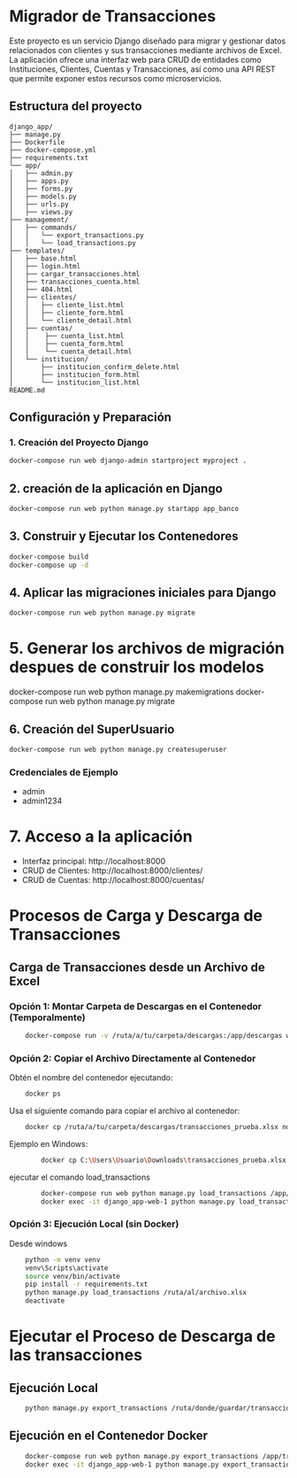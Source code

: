 # Migrador de Transacciones
Este proyecto es un servicio Django diseñado para migrar y gestionar datos relacionados con clientes y sus transacciones mediante archivos de Excel. La aplicación ofrece una interfaz web para CRUD de entidades como Instituciones, Clientes, Cuentas y Transacciones, así como una API REST que permite exponer estos recursos como microservicios.

## Estructura del proyecto
    django_app/
    ├── manage.py
    ├── Dockerfile
    ├── docker-compose.yml
    ├── requirements.txt
    └── app/
    │   ├── admin.py
    │   ├── apps.py
    │   ├── forms.py
    │   ├── models.py
    │   ├── urls.py
    │   ├── views.py
    ├── management/
    │   ├── commands/
    │   │   └── export_transactions.py
    │   │   └── load_transactions.py
    ├── templates/
    │   ├── base.html
    │   ├── login.html
    │   ├── cargar_transacciones.html
    │   ├── transacciones_cuenta.html
    │   ├── 404.html
    │   ├── clientes/
    │   │   ├── cliente_list.html
    │   │   ├── cliente_form.html
    │   │   └── cliente_detail.html
    │   ├── cuentas/
    │   │    ├── cuenta_list.html
    │   │    ├── cuenta_form.html
    │   │    └── cuenta_detail.html
    │   └── institucion/
    │       ├── institucion_confirm_delete.html
    │       ├── institucion_form.html
    │       └── institucion_list.html
    README.md

## Configuración y Preparación

### 1. Creación del Proyecto Django
```bash
docker-compose run web django-admin startproject myproject .
```

## 2. creación  de la aplicación en Django
```bash
docker-compose run web python manage.py startapp app_banco
```

## 3. Construir y Ejecutar los Contenedores
```bash
docker-compose build
docker-compose up -d
```

## 4. Aplicar las migraciones iniciales para Django
```bash
docker-compose run web python manage.py migrate
```

# 5. Generar los archivos de migración despues de construir los modelos
docker-compose run web python manage.py makemigrations
docker-compose run web python manage.py migrate

## 6. Creación del SuperUsuario
```bash
docker-compose run web python manage.py createsuperuser
```

### Credenciales de Ejemplo
- admin
- admin1234

# 7. Acceso a la aplicación
- Interfaz principal: http://localhost:8000
- CRUD de Clientes: http://localhost:8000/clientes/
- CRUD de Cuentas: http://localhost:8000/cuentas/

# Procesos de Carga y Descarga de Transacciones
## Carga de Transacciones desde un Archivo de Excel


### Opción 1: Montar Carpeta de Descargas en el Contenedor (Temporalmente)
```bash
    docker-compose run -v /ruta/a/tu/carpeta/descargas:/app/descargas web python manage.py load_transactions /app/descargas/transacciones_prueba.xlsx
```

### Opción 2: Copiar el Archivo Directamente al Contenedor
Obtén el nombre del contenedor ejecutando:
```bash
    docker ps
```
Usa el siguiente comando para copiar el archivo al contenedor:

```bash
    docker cp /ruta/a/tu/carpeta/descargas/transacciones_prueba.xlsx nombre_del_contenedor:/app/transacciones_prueba.xlsx
```
Ejemplo en Windows:

```bash
        docker cp C:\Users\Usuario\Downloads\transacciones_prueba.xlsx django_app-web-1:/app/transacciones_prueba.xlsx
```

ejecutar el comando load_transactions

```bash
        docker-compose run web python manage.py load_transactions /app/transacciones_prueba.xlsx
        docker exec -it django_app-web-1 python manage.py load_transactions /app/transacciones_prueba.xlsx
 ```
### Opción 3: Ejecución Local (sin Docker)
Desde windows
```bash
    python -m venv venv
    venv\Scripts\activate
    source venv/bin/activate
    pip install -r requirements.txt
    python manage.py load_transactions /ruta/al/archivo.xlsx
    deactivate
```

# Ejecutar el Proceso de Descarga de las transacciones
## Ejecución Local
```bash
    python manage.py export_transactions /ruta/donde/guardar/transacciones_exportadas.xlsx
```
## Ejecución en el Contenedor Docker
```bash
    docker-compose run web python manage.py export_transactions /app/transacciones_exportadas.xlsx
    docker exec -it django_app-web-1 python manage.py export_transactions /app/transacciones_prueba.xlsx
```
